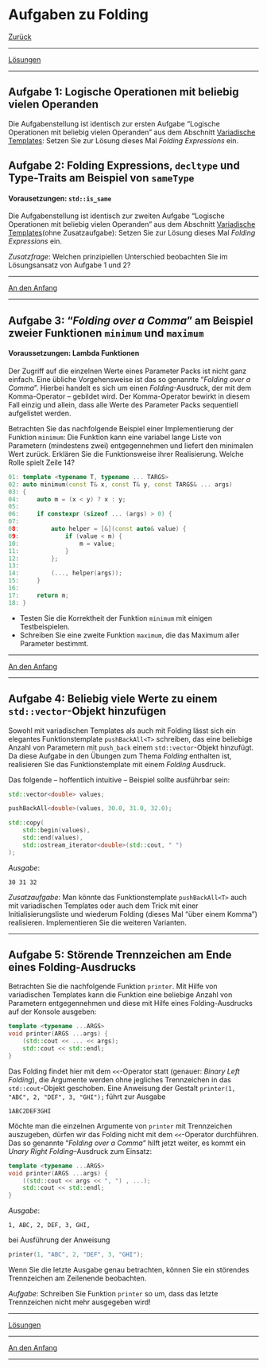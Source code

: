 # Aufgaben zu Folding

[Zurück](Exercises.md)

---

[Lösungen](Exercises_06_Folding.cpp)

---

## Aufgabe 1: Logische Operationen mit beliebig vielen Operanden

Die Aufgabenstellung ist identisch zur ersten Aufgabe
&ldquo;Logische Operationen mit beliebig vielen Operanden&rdquo;
aus dem Abschnitt [Variadische Templates](#Aufgaben-zu-variadischen-Templates):
Setzen Sie zur Lösung dieses Mal *Folding Expressions* ein.

## Aufgabe 2: Folding Expressions, `decltype` und Type-Traits am Beispiel von `sameType`

#### Vorausetzungen: `std::is_same`

Die Aufgabenstellung ist identisch zur zweiten Aufgabe
&ldquo;Logische Operationen mit beliebig vielen Operanden&rdquo;
aus dem Abschnitt [Variadische Templates](#Aufgaben-zu-variadischen-Templates)(ohne Zusatzaufgabe):
Setzen Sie zur Lösung dieses Mal *Folding Expressions* ein.

*Zusatzfrage*:
Welchen prinzipiellen Unterschied beobachten Sie im Lösungsansatz
von Aufgabe 1 und 2?

---

[An den Anfang](#aufgaben-zu-folding)

---

## Aufgabe 3: &ldquo;*Folding over a Comma*&rdquo; am Beispiel zweier Funktionen `minimum` und `maximum`

#### Voraussetzungen: Lambda Funktionen

Der Zugriff auf die einzelnen Werte eines Parameter Packs ist nicht ganz einfach.
Eine übliche Vorgehensweise ist das so genannte &ldquo;*Folding over a Comma*&rdquo;.
Hierbei handelt es sich um einen *Folding*-Ausdruck, der mit dem Komma-Operator &ndash; gebildet wird.
Der Komma-Operator bewirkt in diesem Fall einzig und allein, dass alle Werte des Parameter Packs sequentiell aufgelistet werden.

Betrachten Sie das nachfolgende Beispiel einer Implementierung der Funktion `minimum`:
Die Funktion kann eine variabel lange Liste von Parametern (mindestens zwei) entgegennehmen und liefert den minimalen Wert zurück.
Erklären Sie die Funktionsweise ihrer Realisierung. Welche Rolle spielt Zeile 14?

```cpp
01: template <typename T, typename ... TARGS>
02: auto minimum(const T& x, const T& y, const TARGS& ... args)
03: {
04:     auto m = (x < y) ? x : y;
05: 
06:     if constexpr (sizeof ... (args) > 0) {
07: 
08:         auto helper = [&](const auto& value) {
09:             if (value < m) {
10:                 m = value;
11:             }
12:         };
13: 
14:         (..., helper(args));
15:     }
16: 
17:     return m;
18: }
```

  * Testen Sie die Korrektheit der Funktion `minimum` mit einigen Testbeispielen.
  * Schreiben Sie eine zweite Funktion `maximum`, die das Maximum aller Parameter bestimmt.

---

[An den Anfang](#aufgaben-zu-folding)

---

## Aufgabe 4: Beliebig viele Werte zu einem `std::vector`-Objekt hinzufügen

Sowohl mit variadischen Templates als auch mit Folding lässt sich ein elegantes Funktionstemplate
`pushBackAll<T>` schreiben, das eine beliebige Anzahl von Parametern mit `push_back`
einem `std::vector`-Objekt hinzufügt.
Da diese Aufgabe in den Übungen zum Thema *Folding* enthalten ist,
realisieren Sie das Funktionstemplate mit einem *Folding* Ausdruck.

Das folgende &ndash; hoffentlich intuitive &ndash; Beispiel sollte ausführbar sein:

```cpp
std::vector<double> values;

pushBackAll<double>(values, 30.0, 31.0, 32.0);

std::copy(
    std::begin(values),
    std::end(values),
    std::ostream_iterator<double>(std::cout, " ")
);
```

*Ausgabe*:

```
30 31 32
```

*Zusatzaufgabe*:
Man könnte das Funktionstemplate `pushBackAll<T>` auch mit variadischen Templates 
oder auch dem Trick mit einer Initialisierungsliste
und wiederum Folding (dieses Mal &ldquo;über einem Komma&rdquo;) realisieren.
Implementieren Sie die weiteren Varianten.

---

## Aufgabe 5: Störende Trennzeichen am Ende eines Folding-Ausdrucks

Betrachten Sie die nachfolgende Funktion `printer`.
Mit Hilfe von variadischen Templates kann die Funktion eine beliebige Anzahl von Parametern entgegennehmen
und diese mit Hilfe eines Folding-Ausdrucks auf der Konsole ausgeben:

```cpp
template <typename ...ARGS>
void printer(ARGS ...args) {
    (std::cout << ... << args);
    std::cout << std::endl;
}
```

Das Folding findet hier mit dem `<<`-Operator statt (genauer: *Binary Left Folding*),
die Argumente werden ohne jegliches Trennzeichen in das `std::cout`-Objekt geschoben.
Eine Anweisung der Gestalt `printer(1, "ABC", 2, "DEF", 3, "GHI");` führt zur Ausgabe

```
1ABC2DEF3GHI
```

Möchte man die einzelnen Argumente von `printer` mit Trennzeichen auszugeben,
dürfen wir das Folding nicht mit dem `<<`-Operator durchführen.
Das so genannte &ldquo;*Folding over a Comma*&ldquo; hilft jetzt weiter,
es kommt ein *Unary Right Folding*&ndash;Ausdruck zum Einsatz:

```cpp
template <typename ...ARGS>
void printer(ARGS ...args) {
    ((std::cout << args << ", ") , ...);
    std::cout << std::endl;
}
```

*Ausgabe*:

```
1, ABC, 2, DEF, 3, GHI,
```

bei Ausführung der Anweisung

```cpp
printer(1, "ABC", 2, "DEF", 3, "GHI");
```

Wenn Sie die letzte Ausgabe genau betrachten, können Sie ein störendes Trennzeichen am Zeilenende beobachten.

*Aufgabe*:
Schreiben Sie Funktion `printer` so um, dass das letzte Trennzeichen nicht mehr ausgegeben wird!

---

[Lösungen](Exercises_06_Folding.cpp)

---

[An den Anfang](#aufgaben-zu-folding)

---

